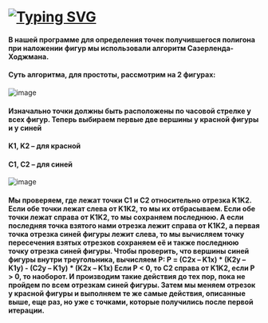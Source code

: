 # [![Typing SVG](https://readme-typing-svg.herokuapp.com?font=Faster+One&pause=1000&random=false&width=435&lines=Laboratory+work+in+CPP)](https://git.io/typing-svg)
#### В нашей программе для определения точек получившегося полигона при наложении фигур мы использовали алгоритм Сазерленда-Ходжмана.
#### Суть алгоритма, для простоты, рассмотрим на 2 фигурах:
![image](https://github.com/Akds-ubuntu/Laboratory-work-in-CPP/assets/125271579/e68139dc-c492-488c-abb0-4020423854cd)
#### Изначально точки должны быть расположены по часовой стрелке у всех фигур. Теперь выбираем первые две вершины у красной фигуры и у синей
#### K1, K2 – для красной
#### C1, C2 – для синей
![image](https://github.com/Akds-ubuntu/Laboratory-work-in-CPP/assets/125271579/4a3ab186-ce21-475a-aa5f-efdfd23b7316)
#### Мы проверяем, где лежат точки C1 и C2 относительно отрезка K1K2. Если обе точки лежат слева от K1K2, то мы их отбрасываем. Если обе точки лежат справа от K1K2, то мы    сохраняем последнюю. А если последняя точка взятого нами отрезка лежит справа от K1K2, а первая точка отрезка синей фигуры лежит слева, то мы вычисляем точку пересечения взятых отрезков сохраняем её и также последнюю точку отрезка синей фигуры. Чтобы проверить, что вершины синей фигуры внутри треугольника, вычисляем P:   P = (C2x – K1x) * (K2y – K1y) - (C2y – K1y) * (K2x – K1x) Если P < 0, то C2 справа от K1K2, если P > 0, то наоборот. И производим такие действия до тех пор, пока не пройдем по всем отрезкам синей фигуры. Затем мы меняем отрезок у красной фигуры и выполняем те же самые действия, описанные выше, еще раз, но уже с точками, которые получились после первой итерации.
